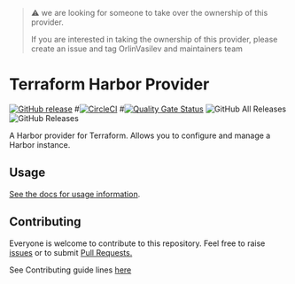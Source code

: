 > :warning: we are looking for someone to take over the ownership of this provider.
>
> If you are interested in taking the ownership of this provider, please create an issue and tag OrlinVasilev and maintainers team


# Terraform Harbor Provider
[![GitHub release](https://img.shields.io/github/release/goharbor/terraform-provider-harbor.svg)](https://github.com/goharbor/terraform-provider-harbor/releases/)
#[![CircleCI](https://circleci.com/gh/goharbor/terraform-provider-harbor.svg?style=svg)](https://circleci.com/gh/goharbor/terraform-provider-harbor)
#[![Quality Gate Status](https://sonarcloud.io/api/project_badges/measure?project=goharbor_terraform-provider-harbor&metric=alert_status)](https://sonarcloud.io/dashboard?id=goharbor_terraform-provider-harbor)
![GitHub All Releases](https://img.shields.io/github/downloads/goharbor/terraform-provider-harbor/total)
![GitHub Releases](https://img.shields.io/github/downloads/goharbor/terraform-provider-harbor/latest/total)

A Harbor provider for Terraform. Allows you to configure and manage a Harbor instance.

## Usage
[See the docs for usage information](./docs).

## Contributing
Everyone is welcome to contribute to this repository. Feel free to raise [issues](https://github.com/goharbor/terraform-provider-harbor/issues) or to submit [Pull Requests.](https://github.com/goharbor/terraform-provider-harbor/pulls)

See Contributing guide lines [here](./CONTRIBUTING.md)

